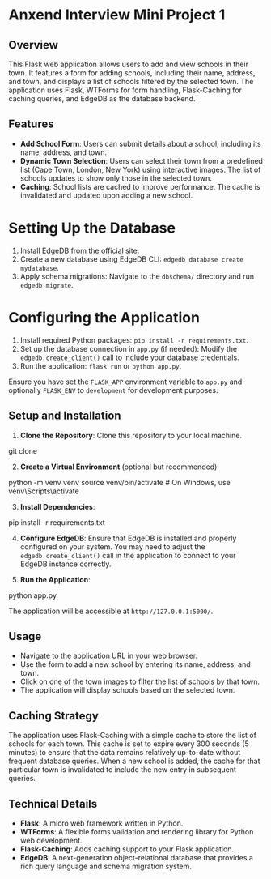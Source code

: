 # Anxend Interview Mini Project 1

## Overview
This Flask web application allows users to add and view schools in their town. It features a form for adding schools, including their name, address, and town, and displays a list of schools filtered by the selected town. The application uses Flask, WTForms for form handling, Flask-Caching for caching queries, and EdgeDB as the database backend.

## Features
- **Add School Form**: Users can submit details about a school, including its name, address, and town.
- **Dynamic Town Selection**: Users can select their town from a predefined list (Cape Town, London, New York) using interactive images. The list of schools updates to show only those in the selected town.
- **Caching**: School lists are cached to improve performance. The cache is invalidated and updated upon adding a new school.


# Setting Up the Database

1. Install EdgeDB from [the official site](https://edgedb.com/download).
2. Create a new database using EdgeDB CLI: `edgedb database create mydatabase`.
3. Apply schema migrations: Navigate to the `dbschema/` directory and run `edgedb migrate`.

# Configuring the Application

1. Install required Python packages: `pip install -r requirements.txt`.
2. Set up the database connection in `app.py` (if needed): Modify the `edgedb.create_client()` call to include your database credentials.
3. Run the application: `flask run` or `python app.py`.

Ensure you have set the `FLASK_APP` environment variable to `app.py` and optionally `FLASK_ENV` to `development` for development purposes.




## Setup and Installation

1. **Clone the Repository**: Clone this repository to your local machine.

git clone <repository-url>


2. **Create a Virtual Environment** (optional but recommended):

python -m venv venv
source venv/bin/activate # On Windows, use venv\Scripts\activate



3. **Install Dependencies**:

pip install -r requirements.txt


4. **Configure EdgeDB**: Ensure that EdgeDB is installed and properly configured on your system. You may need to adjust the `edgedb.create_client()` call in the application to connect to your EdgeDB instance correctly.

5. **Run the Application**:


python app.py


The application will be accessible at `http://127.0.0.1:5000/`.

## Usage

- Navigate to the application URL in your web browser.
- Use the form to add a new school by entering its name, address, and town.
- Click on one of the town images to filter the list of schools by that town.
- The application will display schools based on the selected town.

## Caching Strategy

The application uses Flask-Caching with a simple cache to store the list of schools for each town. This cache is set to expire every 300 seconds (5 minutes) to ensure that the data remains relatively up-to-date without frequent database queries. When a new school is added, the cache for that particular town is invalidated to include the new entry in subsequent queries.

## Technical Details

- **Flask**: A micro web framework written in Python.
- **WTForms**: A flexible forms validation and rendering library for Python web development.
- **Flask-Caching**: Adds caching support to your Flask application.
- **EdgeDB**: A next-generation object-relational database that provides a rich query language and schema migration system.

